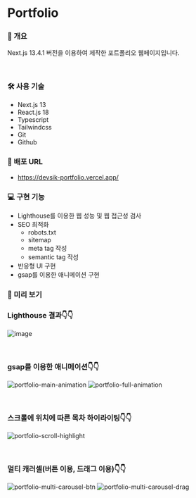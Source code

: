 # Portfolio

### 📑 개요

Next.js 13.4.1 버전을 이용하여 제작한 포트폴리오 웹페이지입니다.

<br>

### 🛠️ 사용 기술

- Next.js 13
- React.js 18
- Typescript
- Tailwindcss
- Git
- Github
  <br>

### 🔗 배포 URL

- https://devsik-portfolio.vercel.app/
  <br>

### 💻 구현 기능

- Lighthouse를 이용한 웹 성능 및 웹 접근성 검사
- SEO 최적화
  - robots.txt
  - sitemap
  - meta tag 작성
  - semantic tag 작성
- 반응형 UI 구현
- gsap를 이용한 애니메이션 구현
  <br>

### 🚀 미리 보기

### Lighthouse 결과👇👇

![image](https://github.com/M-Sik/portfolio/assets/77043973/2e1fa93b-6fce-4f19-8412-98ba75b7b975)

<br>

### gsap를 이용한 애니메이션👇👇

![portfolio-main-animation](https://github.com/M-Sik/portfolio/assets/77043973/26d0debe-70ae-4d2d-bd75-8a3887547730)
![portfolio-full-animation](https://github.com/M-Sik/portfolio/assets/77043973/7150aa5f-3de7-4061-9f94-8d7e60b24785)

<br>

### 스크롤에 위치에 따른 목차 하이라이팅👇👇

![portfolio-scroll-highlight](https://github.com/M-Sik/portfolio/assets/77043973/af10c29d-0d3f-46ae-a01b-6f2dc6938101)

<br>

### 멀티 캐러셀(버튼 이용, 드래그 이용)👇👇

![portfolio-multi-carousel-btn](https://github.com/M-Sik/portfolio/assets/77043973/f296a15d-c59b-46f4-a1ef-6f61abcbf101)
![portfolio-multi-carousel-drag](https://github.com/M-Sik/portfolio/assets/77043973/fadab1f0-bc22-4040-be38-8c5ec7486cee)
